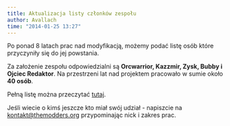 ```yaml
---
title: Aktualizacja listy członków zespołu
author: Avallach
time: "2014-01-25 13:27"
---
```


Po ponad 8 latach prac nad modyfikacją, możemy podać listę osób które przyczyniły się do jej powstania.


Za założenie zespołu odpowiedzialni są **Orcwarrior, Kazzmir, Zysk, Bubby i Ojciec Redaktor**. 
Na przestrzeni lat nad projektem pracowało w sumie około **40 osób**.

Pełną listę można przeczytać [tutaj](/team).

Jeśli wiecie o kimś jeszcze kto miał swój udział - napiszcie na [kontakt@themodders.org](mailto:kontakt@themodders.org) przypominając nick i zakres prac.